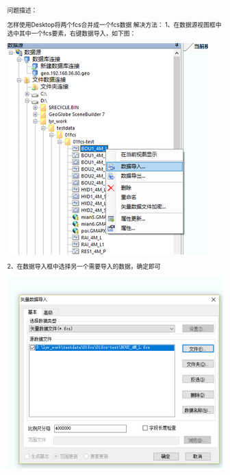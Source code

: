 问题描述：

怎样使用Desktop将两个fcs合并成一个fcs数据
解决方法：
1、在数据源视图框中选中其中一个fcs要素，右键数据导入，如下图：


![](pic/3.png)

2、在数据导入框中选择另一个需要导入的数据，确定即可

![](pic/4.png)

